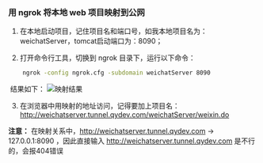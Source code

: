 ### 用 ngrok 将本地 web 项目映射到公网

1. 在本地启动项目，记住项目名和端口号，如我本地项目名为：weichatServer，tomcat启动端口为：8090；

2. 打开命令行工具，切换到 ngrok 目录下，运行以下命令：
```bat
	ngrok -config ngrok.cfg -subdomain weichatServer 8090
```

​	结果如下：
![](http://okbn8yrzu.bkt.clouddn.com/image/ngrok.png "映射结果")

3. 在浏览器中用映射的地址访问，记得要加上项目名：
   http://weichatserver.tunnel.qydev.com/weichatServer/weixin.do

**注意：** 在映射关系中，http://weichatserver.tunnel.qydev.com → 127.0.0.1:8090 ，因此直接输入 http://weichatserver.tunnel.qydev.com 是不行的，会报404错误
